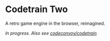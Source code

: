 # Codetrain Two

A retro game engine in the browser, reimagined.

*In progress. Also see [codeconvoy/codetrain](https://github.com/codeconvoy/codetrain)*
